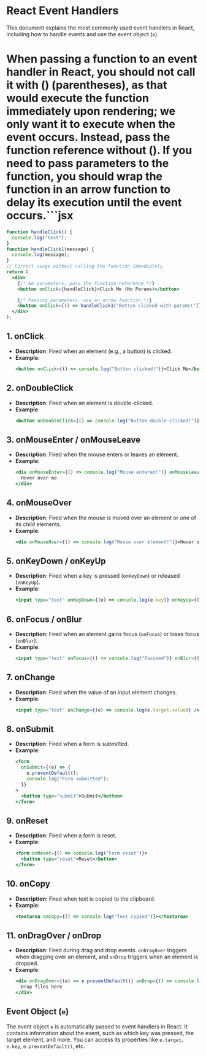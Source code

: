 # React Event Handlers

This document explains the most commonly used event handlers in React, including how to handle events and use the event object (`e`).

# When passing a function to an event handler in React, you should not call it with () (parentheses), as that would execute the function immediately upon rendering; we only want it to execute when the event occurs. Instead, pass the function reference without (). If you need to pass parameters to the function, you should wrap the function in an arrow function to delay its execution until the event occurs.```jsx

```jsx
function handleClick() {
  console.log("test");
}
function handleClick1(message) {
  console.log(message);
}
// Correct usage without calling the function immediately
return (
  <div>
    {/* No parameters, pass the function reference */}
    <button onClick={handleClick}>Click Me (No Params)</button>

    {/* Passing parameters, use an arrow function */}
    <button onClick={() => handleClick1("Button clicked with params!")}>Click Me (With Params)</button>
  </div>
);
```

## 1. onClick

- **Description**: Fired when an element (e.g., a button) is clicked.
- **Example**:
  ```jsx
  <button onClick={() => console.log("Button clicked!")}>Click Me</button>
  ```

## 2. onDoubleClick

- **Description**: Fired when an element is double-clicked.
- **Example**:
  ```jsx
  <button onDoubleClick={() => console.log("Button double-clicked!")}>Double Click Me</button>
  ```

## 3. onMouseEnter / onMouseLeave

- **Description**: Fired when the mouse enters or leaves an element.
- **Example**:
  ```jsx
  <div onMouseEnter={() => console.log("Mouse entered!")} onMouseLeave={() => console.log("Mouse left!")}>
    Hover over me
  </div>
  ```

## 4. onMouseOver

- **Description**: Fired when the mouse is moved over an element or one of its child elements.
- **Example**:
  ```jsx
  <div onMouseOver={() => console.log("Mouse over element!")}>Hover over this element</div>
  ```

## 5. onKeyDown / onKeyUp

- **Description**: Fired when a key is pressed (`onKeyDown`) or released (`onKeyUp`).
- **Example**:
  ```jsx
  <input type="text" onKeyDown={(e) => console.log(e.key)} onKeyUp={(e) => console.log(e.key)} />
  ```

## 6. onFocus / onBlur

- **Description**: Fired when an element gains focus (`onFocus`) or loses focus (`onBlur`).
- **Example**:
  ```jsx
  <input type="text" onFocus={() => console.log("Focused")} onBlur={() => console.log("Blurred")} />
  ```

## 7. onChange

- **Description**: Fired when the value of an input element changes.
- **Example**:
  ```jsx
  <input type="text" onChange={(e) => console.log(e.target.value)} />
  ```

## 8. onSubmit

- **Description**: Fired when a form is submitted.
- **Example**:
  ```jsx
  <form
    onSubmit={(e) => {
      e.preventDefault();
      console.log("Form submitted");
    }}
  >
    <button type="submit">Submit</button>
  </form>
  ```

## 9. onReset

- **Description**: Fired when a form is reset.
- **Example**:
  ```jsx
  <form onReset={() => console.log("Form reset")}>
    <button type="reset">Reset</button>
  </form>
  ```

## 10. onCopy

- **Description**: Fired when text is copied to the clipboard.
- **Example**:
  ```jsx
  <textarea onCopy={() => console.log("Text copied")}></textarea>
  ```

## 11. onDragOver / onDrop

- **Description**: Fired during drag and drop events. `onDragOver` triggers when dragging over an element, and `onDrop` triggers when an element is dropped.
- **Example**:
  ```jsx
  <div onDragOver={(e) => e.preventDefault()} onDrop={() => console.log("Dropped!")}>
    Drop files here
  </div>
  ```

## Event Object (`e`)

The event object `e` is automatically passed to event handlers in React. It contains information about the event, such as which key was pressed, the target element, and more. You can access its properties like `e.target`, `e.key`, `e.preventDefault()`, etc.
